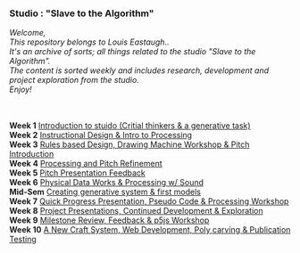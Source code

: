 ### Studio : "Slave to the Algorithm" 

*Welcome,* <br />
*This repository belongs to Louis Eastaugh..* <br />
*It's an archive of sorts; all things related to the studio "Slave to the Algorithm".* <br />
*The content is sorted weekly and includes research, development and project exploration from the studio.* <br />
*Enjoy!* <br />
 <br />
 <br />

**Week 1** [Introduction to stuido (Critial thinkers & a generative task)](https://louiseastt.github.io/Slave2/Week%201/) <br />
**Week 2** [Instructional Design & Intro to Processing](https://louiseastt.github.io/Slave2/Week%202/) <br />
**Week 3** [Rules based Design, Drawing Machine Workshop & Pitch Introduction](https://louiseastt.github.io/Slave2/Week%203/) <br />
**Week 4** [Processing and Pitch Refinement](https://louiseastt.github.io/Slave2/Week%204/) <br />
**Week 5** [Pitch Presentation Feedback](https://louiseastt.github.io/Slave2/Week%205/) <br />
**Week 6** [Physical Data Works & Processing w/ Sound](https://louiseastt.github.io/Slave2/Week%206.0/) <br />
**Mid-Sem** [Creating generative system & first models](https://louiseastt.github.io/Slave2/Week%206.5%20(Mid%20Sem)/) <br />
**Week 7** [Quick Progress Presentation, Pseudo Code & Processing Workshop](https://github.com/LouisEastt/Slave2/blob/master/Week%207/Readme.md) <br />
**Week 8** [Project Presentations, Continued Development & Exploration](https://github.com/LouisEastt/Slave2/blob/master/Week%208/Readme.md) <br />
**Week 9** [Milestone Review, Feedback & p5js Workshop](https://github.com/LouisEastt/Slave2/blob/master/Week%209/Readme.md) <br />
**Week 10** [A New Craft System, Web Development, Poly carving & Publication Testing](https://github.com/LouisEastt/Slave2/blob/master/X_Week%2010/README.md)<br />


